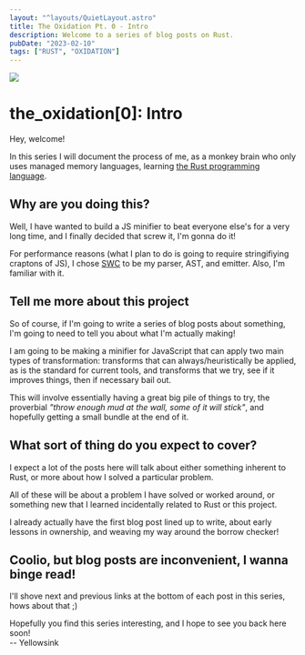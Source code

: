 ```yaml
---
layout: "^layouts/QuietLayout.astro"
title: The Oxidation Pt. 0 - Intro
description: Welcome to a series of blog posts on Rust.
pubDate: "2023-02-10"
tags: ["RUST", "OXIDATION"]
---
```


<img src="/sink/quiet_oxidation_banner.svg" class="max-w-200" />

# the_oxidation[0]: Intro

Hey, welcome!

In this series I will document the process of me, as a monkey brain
who only uses managed memory languages, learning [the Rust programming language](https://www.rust-lang.org/).

## Why are you doing this?

Well, I have wanted to build a JS minifier to beat everyone else's for a very long time,
and I finally decided that screw it, I'm gonna do it!

For performance reasons (what I plan to do is going to require stringifiying craptons of JS),
I chose [SWC](https://swc.rs) to be my parser, AST, and emitter. Also, I'm familiar with it.

## Tell me more about this project

So of course, if I'm going to write a series of blog posts about something,
I'm going to need to tell you about what I'm actually making!

I am going to be making a minifier for JavaScript that can apply two main types of transformation:
transforms that can always/heuristically be applied,
as is the standard for current tools,
and transforms that we try, see if it improves things, then if necessary bail out.

This will involve essentially having a great big pile of things to try,
the proverbial *"throw enough mud at the wall, some of it will stick"*,
and hopefully getting a small bundle at the end of it.

## What sort of thing do you expect to cover?

I expect a lot of the posts here will talk about either something inherent to Rust,
or more about how I solved a particular problem.

All of these will be about a problem I have solved or worked around,
or something new that I learned incidentally related to Rust or this project.

I already actually have the first blog post lined up to write,
about early lessons in ownership, and weaving my way around the borrow checker!

## Coolio, but blog posts are inconvenient, I wanna binge read!

I'll shove next and previous links at the bottom of each post in this series, hows about that ;)

Hopefully you find this series interesting, and I hope to see you back here soon!  
 -- Yellowsink